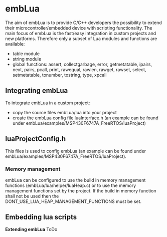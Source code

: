 # embLua
The aim of embLua is to provide C/C++ developers the possibility to extend their microcontroller/embedded device with scripting functionality. The main focus of embLua is the fast/easy integration in custom projects and new platforms. Therefore only a subset of Lua modules and functions are available:
- table module
- string module
- global functions: assert, collectgarbage, error, getmetatable, ipairs, next, pairs, pcall, print, rawequal, rawlen, rawget, rawset, select, setmetatable, tonumber, tostring, type, xpcall

## Integrating embLua
To integrate embLua in a custom project:
- copy the source files embLua/lua into your project
- create the embLua config file luaInterface.h (an example can be found under embLua/examples/MSP430F6747A_FreeRTOS/luaProject)


## luaProjectConfig.h
This files is used to config  embLua (an example can be found under embLua/examples/MSP430F6747A_FreeRTOS/luaProject). 

### Memory management 
embLua can be configured to use the build in memory management functions (embLua/lua/helper/luaHeap.c) or to use the memory management functions set by the project. If the build in memory function shall not be used then the DONT_USE_LUA_HEAP_MANAGEMENT_FUNCTIONS must be set.

## Embedding lua scripts


**Extending embLua**
ToDo
